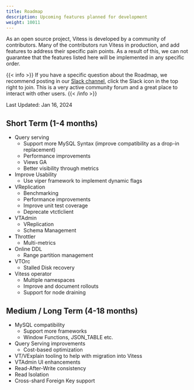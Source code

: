 ```yaml
---
title: Roadmap
description: Upcoming features planned for development
weight: 10011
---
```


As an open source project, Vitess is developed by a community of contributors. Many of the contributors run Vitess in production, and add features to address their specific pain points. As a result of this, we can not guarantee that the features listed here will be implemented in any specific order.

{{< info >}}
If you have a specific question about the Roadmap, we recommend posting in our [Slack channel](https://vitess.slack.com), click the Slack icon in the top right to join. This is a very active community forum and a great place to interact with other users.
{{< /info >}}

Last Updated: Jan 16, 2024

## Short Term (1-4 months)

- Query serving
  - Support more MySQL Syntax (improve compatibility as a drop-in replacement)
  - Performance improvements
  - Views GA
  - Better visibility through metrics
- Improve Usability
  - Use viper framework to implement dynamic flags
- VReplication
  - Benchmarking
  - Performance improvements
  - Improve unit test coverage
  - Deprecate vtctlclient
- VTAdmin
  - VReplication
  - Schema Management
- Throttler
  - Multi-metrics
- Online DDL
  - Range partition management
- VTOrc
  - Stalled Disk recovery
- Vitess operator
  - Multiple namespaces
  - Improve and document rollouts
  - Support for node draining

## Medium / Long Term (4-18 months)

- MySQL compatibility
  - Support more frameworks
  - Window Functions, JSON_TABLE etc.
- Query Serving improvements
  - Cost-based optimization
- VT/VExplain tooling to help with migration into Vitess
- VTAdmin UI enhancements
- Read-After-Write consistency
- Read Isolation
- Cross-shard Foreign Key support
